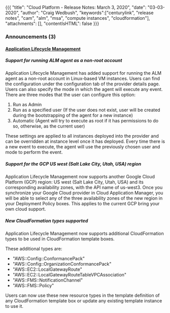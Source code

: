 {{{
"title": "Cloud Platform - Release Notes: March 3, 2020",
"date": "03-03-2020",
"author": "Craig Wedbush",
"keywords":["centurylink", "release notes", "cam", "alm", "msa", "compute instances", "cloudformation"],
"attachments": [],
"contentIsHTML": false
}}}

### Announcements (3)

#### [Application Lifecycle Management](https://www.ctl.io/cloud-application-manager/application-lifecycle-management/)

##### Support for running ALM agent as a non-root account

Application Lifecycle Management has added support for running the ALM agent as a non-root account in Linux-based VM instances. Users can find the configuration under the configuration tab of the provider details page. Users can also specify the mode in which the agent will execute any event. There are three modes that the user can configure this option:

1. Run as Admin
2. Run as a specified user (If the user does not exist, user  will be created during the bootstrapping of the agent for a new instance)
3. Automatic (Agent will try to execute as root if it has permissions to do so, otherwise, as the current user)

These settings are applied to all instances deployed into the provider and can be overridden at instance level once it has deployed. Every time there is a new event to execute, the agent will use the previously chosen user and mode to perform the event.

##### Support for the GCP US west (Salt Lake City, Utah, USA) region

Application Lifecycle Management now supports another Google Cloud Platform (GCP) region: US west (Salt Lake City, Utah, USA) and its corresponding availability zones, with the API name of us-west3. Once you synchronize your Google Cloud provider in Cloud Application Manager, you will be able to select any of the three availability zones of the new region in your Deployment Policy boxes. This applies to the current GCP bring your own cloud support.

##### New CloudFormation types supported

Application Lifecycle Management now supports additional CloudFormation types to be used in CloudFormation template boxes.

These additional types are:

* "AWS::Config::ConformancePack"
* "AWS::Config::OrganizationConformancePack"
* "AWS::EC2::LocalGatewayRoute"
* "AWS::EC2::LocalGatewayRouteTableVPCAssociation"
* "AWS::FMS::NotificationChannel"
* "AWS::FMS::Policy"

Users can now use these new resource types in the template definition of any CloudFormation template box or update any existing template instance to use it.
